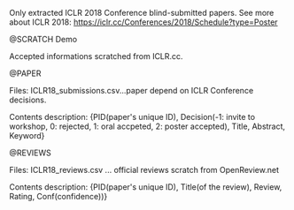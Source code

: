 Only extracted ICLR 2018 Conference blind-submitted papers.
See more about ICLR 2018: https://iclr.cc/Conferences/2018/Schedule?type=Poster

@SCRATCH Demo

Accepted informations scratched from ICLR.cc.

@PAPER

Files: ICLR18_submissions.csv...paper depend on ICLR Conference decisions.

Contents description: {PID(paper's unique ID), Decision(-1: invite to workshop, 0: rejected, 1: oral accpeted, 2: poster accepted), Title, Abstract, Keyword}

@REVIEWS

Files: ICLR18_reviews.csv ... official reviews scratch from OpenReview.net

Contents description: {PID(paper's unique ID), Title(of the review), Review, Rating, Conf(confidence))}


